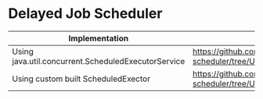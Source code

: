# Delayed Job Scheduler

|Implementation                     |Link  |
|-----------------------------------|------|
|Using java.util.concurrent.ScheduledExecutorService| https://github.com/sandeepkv93/delayed-job-scheduler/tree/UsingJavaUtilScheduledExecutorService|
|Using custom built ScheduledExector| https://github.com/sandeepkv93/delayed-job-scheduler/tree/UsingCustomScheduledExecutor|
